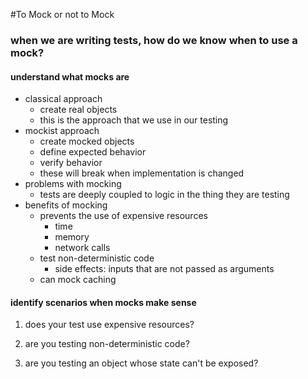 #To Mock or not to Mock

### when we are writing tests, how do we know when to use a mock?

#### understand what mocks are

  - classical approach
    - create real objects
    - this is the approach that we use in our testing
  - mockist approach
    - create mocked objects 
    - define expected behavior
    - verify behavior
    - these will break when implementation is changed
  - problems with mocking
    - tests are deeply coupled to logic in the thing they are testing
  - benefits of mocking
    - prevents the use of expensive resources
      - time
      - memory
      - network calls
    - test non-deterministic code 
      - side effects: inputs that are not passed as arguments 
    - can mock caching


#### identify scenarios when mocks make sense
1. does your test use expensive resources?

2. are you testing non-deterministic code?

3. are you testing an object whose state can't be exposed?
